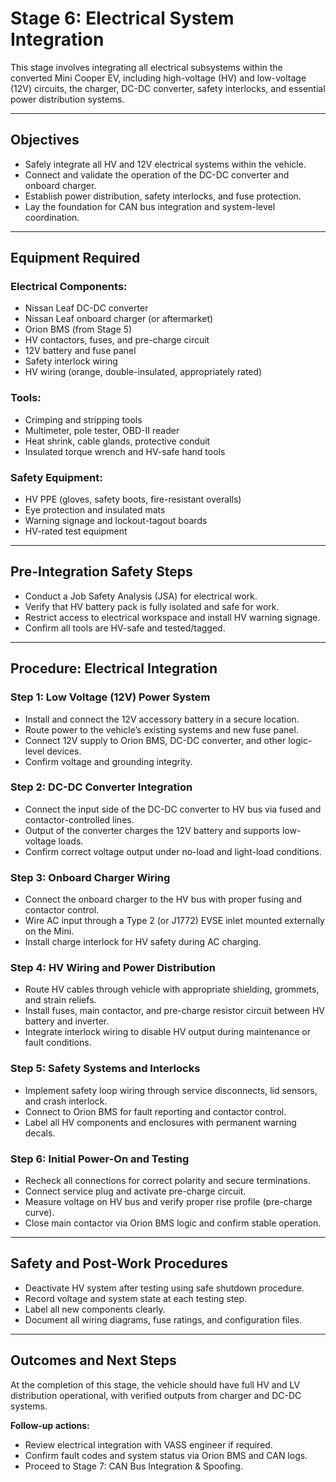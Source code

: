 # Stage 6: Electrical System Integration

This stage involves integrating all electrical subsystems within the converted Mini Cooper EV, including high-voltage (HV) and low-voltage (12V) circuits, the charger, DC-DC converter, safety interlocks, and essential power distribution systems.

---

## Objectives

- Safely integrate all HV and 12V electrical systems within the vehicle.
- Connect and validate the operation of the DC-DC converter and onboard charger.
- Establish power distribution, safety interlocks, and fuse protection.
- Lay the foundation for CAN bus integration and system-level coordination.

---

## Equipment Required

### Electrical Components:
- Nissan Leaf DC-DC converter
- Nissan Leaf onboard charger (or aftermarket)
- Orion BMS (from Stage 5)
- HV contactors, fuses, and pre-charge circuit
- 12V battery and fuse panel
- Safety interlock wiring
- HV wiring (orange, double-insulated, appropriately rated)

### Tools:
- Crimping and stripping tools
- Multimeter, pole tester, OBD-II reader
- Heat shrink, cable glands, protective conduit
- Insulated torque wrench and HV-safe hand tools

### Safety Equipment:
- HV PPE (gloves, safety boots, fire-resistant overalls)
- Eye protection and insulated mats
- Warning signage and lockout-tagout boards
- HV-rated test equipment

---

## Pre-Integration Safety Steps

- Conduct a Job Safety Analysis (JSA) for electrical work.
- Verify that HV battery pack is fully isolated and safe for work.
- Restrict access to electrical workspace and install HV warning signage.
- Confirm all tools are HV-safe and tested/tagged.

---

## Procedure: Electrical Integration

### Step 1: Low Voltage (12V) Power System
- Install and connect the 12V accessory battery in a secure location.
- Route power to the vehicle’s existing systems and new fuse panel.
- Connect 12V supply to Orion BMS, DC-DC converter, and other logic-level devices.
- Confirm voltage and grounding integrity.

### Step 2: DC-DC Converter Integration
- Connect the input side of the DC-DC converter to HV bus via fused and contactor-controlled lines.
- Output of the converter charges the 12V battery and supports low-voltage loads.
- Confirm correct voltage output under no-load and light-load conditions.

### Step 3: Onboard Charger Wiring
- Connect the onboard charger to the HV bus with proper fusing and contactor control.
- Wire AC input through a Type 2 (or J1772) EVSE inlet mounted externally on the Mini.
- Install charge interlock for HV safety during AC charging.

### Step 4: HV Wiring and Power Distribution
- Route HV cables through vehicle with appropriate shielding, grommets, and strain reliefs.
- Install fuses, main contactor, and pre-charge resistor circuit between HV battery and inverter.
- Integrate interlock wiring to disable HV output during maintenance or fault conditions.

### Step 5: Safety Systems and Interlocks
- Implement safety loop wiring through service disconnects, lid sensors, and crash interlock.
- Connect to Orion BMS for fault reporting and contactor control.
- Label all HV components and enclosures with permanent warning decals.

### Step 6: Initial Power-On and Testing
- Recheck all connections for correct polarity and secure terminations.
- Connect service plug and activate pre-charge circuit.
- Measure voltage on HV bus and verify proper rise profile (pre-charge curve).
- Close main contactor via Orion BMS logic and confirm stable operation.

---

## Safety and Post-Work Procedures

- Deactivate HV system after testing using safe shutdown procedure.
- Record voltage and system state at each testing step.
- Label all new components clearly.
- Document all wiring diagrams, fuse ratings, and configuration files.

---

## Outcomes and Next Steps

At the completion of this stage, the vehicle should have full HV and LV distribution operational, with verified outputs from charger and DC-DC systems.

**Follow-up actions:**

- Review electrical integration with VASS engineer if required.
- Confirm fault codes and system status via Orion BMS and CAN logs.
- Proceed to Stage 7: CAN Bus Integration & Spoofing.

